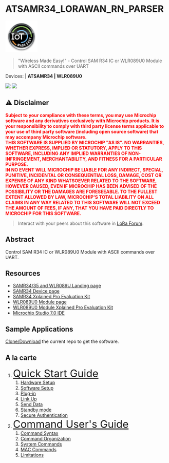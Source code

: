 # ATSAMR34_LORAWAN_RN_PARSER
<img src="resources/media/IoT-Made-Easy-Logo.png" width=100>

> "Wireless Made Easy!" - Control SAM R34 IC or WLR089U0 Module with ASCII commands over UART

Devices: | **ATSAMR34 | WLR089U0**

<!-- [![Latest release](https://img.shields.io/github/v/release/MicrochipTech/ATSAMR34_LORAWAN_RN_PARSER?include_prereleases&sort=semver&style=for-the-badge)](https://github.com/MicrochipTech/ATSAMR34_LORAWAN_RN_PARSER/releases/latest)
[![Latest release date](https://img.shields.io/github/release-date/MicrochipTech/ATSAMR34_LORAWAN_RN_PARSER?style=for-the-badge)](https://github.com/MicrochipTech/ATSAMR34_LORAWAN_RN_PARSER/releases/latest)
-->

<p align="left">
<a href="https://www.microchip.com" target="_blank">
<img src="resources/media/Microchip_logo.png" width=320></a>
<a href="https://www.microchip.com/samr34" target="_blank">
<img src="resources/media/samr34.png" width=480></a>
</p>

## ⚠ Disclaimer

<p><span style="color:red"><b>
Subject to your compliance with these terms, you may use Microchip software and any derivatives exclusively with Microchip products. It is your responsibility to comply with third party license terms applicable to your use of third party software (including open source software) that may accompany Microchip software.<br>
THIS SOFTWARE IS SUPPLIED BY MICROCHIP "AS IS". NO WARRANTIES, WHETHER EXPRESS, IMPLIED OR STATUTORY, APPLY TO THIS SOFTWARE, INCLUDING ANY IMPLIED WARRANTIES OF NON-INFRINGEMENT, MERCHANTABILITY, AND FITNESS FOR A PARTICULAR PURPOSE.<br>
IN NO EVENT WILL MICROCHIP BE LIABLE FOR ANY INDIRECT, SPECIAL, PUNITIVE, INCIDENTAL OR CONSEQUENTIAL LOSS, DAMAGE, COST OR EXPENSE OF ANY KIND WHATSOEVER RELATED TO THE SOFTWARE, HOWEVER CAUSED, EVEN IF MICROCHIP HAS BEEN ADVISED OF THE POSSIBILITY OR THE DAMAGES ARE FORESEEABLE. TO THE FULLEST EXTENT ALLOWED BY LAW, MICROCHIP'S TOTAL LIABILITY ON ALL CLAIMS IN ANY WAY RELATED TO THIS SOFTWARE WILL NOT EXCEED THE AMOUNT OF FEES, IF ANY, THAT YOU HAVE PAID DIRECTLY TO MICROCHIP FOR THIS SOFTWARE.
</span></p></b>

> Interact with your peers about this software in [LoRa Forum](https://www.microchip.com/forums/f512.aspx).

## Abstract

Control SAM R34 IC or WLR089U0 Module with ASCII commands over UART.

## Resources

- [SAMR34/35 and WLR089U Landing page](https://www.microchip.com/design-centers/wireless-connectivity/low-power-wide-area-networks/lora-technology/sam-r34-r35)
- [SAMR34 Device page](https://www.microchip.com/wwwproducts/en/ATSAMR34J18)
- [SAMR34 Xplained Pro Evaluation Kit](https://www.microchip.com/DevelopmentTools/ProductDetails/dm320111)
- [WLR089U0 Module page](https://www.microchip.com/wwwproducts/en/WLR089U0)
- [WLR089U0 Module Xplained Pro Evaluation Kit](https://www.microchip.com/EV23M25A)
- [Microchip Studio 7.0 IDE](https://www.microchip.com/mplab/microchip-studio)

## Sample Applications

[Clone/Download](https://docs.github.com/en/free-pro-team@latest/github/creating-cloning-and-archiving-repositories/cloning-a-repository) the current repo to get the software.

## A la carte

1. <font size="6">[Quick Start Guide](01_quick_start_guide/README.md#top)</font>
   1. [Hardware Setup](01_quick_start_guide/README.md#step1)
   1. [Software Setup](01_quick_start_guide/README.md#step2)
   1. [Plug-in](01_quick_start_guide/README.md#step3)
   1. [Link Up](01_quick_start_guide/README.md#step4)
   1. [Send Data](01_quick_start_guide/README.md#step5)
   1. [Standby mode](01_quick_start_guide/README.md#step6)
   1. [Secure Authentication](01_quick_start_guide/README.md#step7)
1. <font size="6">[Command User's Guide](02_command_guide/README.md#top)</font>
   1. [Command Syntax](02_command_guide/README.md#step1)
   1. [Command Organization](02_command_guide/README.md#step2)
   1. [System Commands](02_command_guide/README.md#step3)
   1. [MAC Commands](02_command_guide/README.md#step4)
   1. [Limitations](02_command_guide/README.md#step5)
   


